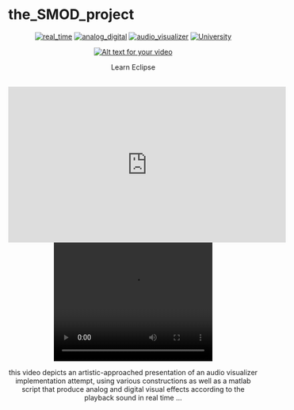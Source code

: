 # the_SMOD_project

<div align="center">
  
[![real_time](https://img.shields.io/badge/real-time-brightgreen)](https://github.com/pasquale90/the_SMOD_project)
[![analog_digital](https://img.shields.io/badge/analog%20-digital-lightgrey)](https://github.com/pasquale90/the_SMOD_project)
[![audio_visualizer](https://img.shields.io/badge/audio-%20visualizer-blue)](https://github.com/pasquale90/the_SMOD_project)
[![University](https://img.shields.io/badge/University-%CE%91%CE%A0%CE%98-red.svg)](http://ascc.ee.auth.gr/?page_id=11)



[![Alt text for your video](https://i9.ytimg.com/vi/9iQsoq3TLE0/mq2.jpg?sqp=CJSYjv4F&rs=AOn4CLB0qjHAP3fUmVH2dY34cKCu9wMZOQ)](https://www.youtube.com/watch?v=9iQsoq3TLE0)




<!DOCTYPE html>
<html>
   <head>
      <title>HTML Video embed</title>
   </head>
   <body>
      <p>Learn Eclipse</p>
      <br />
      <iframe width="560" height="315" src="https://www.youtube.com/watch?v=9iQsoq3TLE0" frameborder="0" allowfullscreen></iframe>
      </iframe>
   </body>
</html>


<video width="320" height="240" controls>
      <source src=”https://www.youtube.com/watch?v=9iQsoq3TLE0” type=video/mp4>
</video>


this video depicts an artistic-approached presentation of  an audio visualizer implementation attempt, using various constructions as well as a matlab script that produce  analog and digital visual effects according to the playback sound in real time ...
